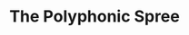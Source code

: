---
title: "The Polyphonic Spree"
summary: "The Polyphonic Spree is an American choral rock band from Dallas, Texas that was formed in 2000 by singer/songwriter Tim DeLaughter. The band's pop and rock songs are augmented by a large vocal choir, and instruments such as flute, trumpet, french horn, trombone, violin, viola, cello, percussion, piano, guitars, bass, drums, electronic keyboards, and EWI."
image: "the-polyphonic-spree.jpg"
apple_music_artist_url: "https://music.apple.com/gb/artist/the-polyphonic-spree/3647816"
wikipedia_url: "https://en.wikipedia.org/wiki/The_Polyphonic_Spree"
---